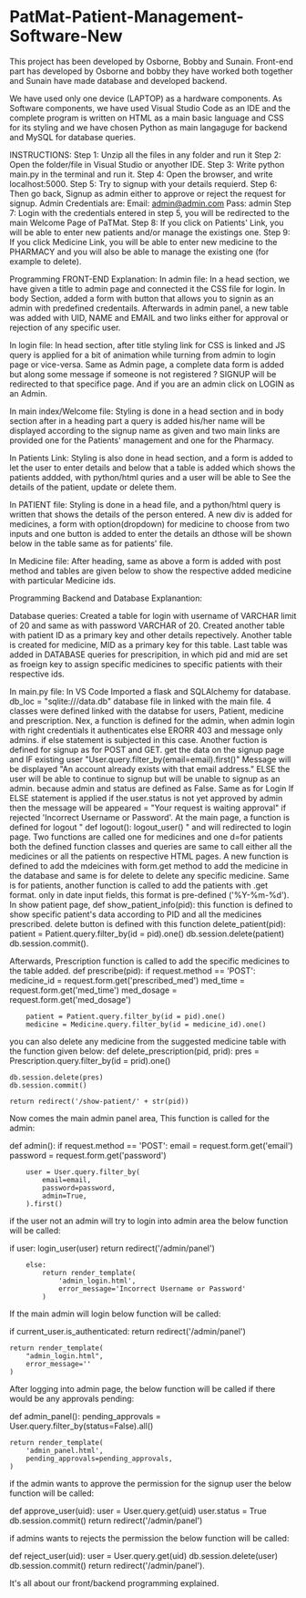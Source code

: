 # PatMat-Patient-Management-Software-New
This project has been developed by Osborne, Bobby and Sunain. Front-end part has developed by Osborne and bobby they have worked both together and  Sunain have made database and developed backend.

We have used only one device (LAPTOP) as a hardware components. 
As Software components, we have used Visual Studio Code as an IDE and the complete program is written on HTML as a main basic language and CSS for its styling and we have chosen Python as main langaguge for backend and MySQL for database queries.

INSTRUCTIONS:
Step 1:
Unzip all the files in any folder and run it
Step 2: 
Open the folder/file in Visual Studio or anyother IDE.
Step 3:
Write python main.py in the terminal and run it.
Step 4:
Open the browser, and write localhost:5000.
Step 5:
Try to signup with your details requierd.
Step 6:
Then go back, Signup as admin either to approve or reject the request for signup. 
Admin Credentials are:
Email: admin@admin.com
Pass: admin
Step 7:
Login with the credentials entered in step 5, you will be redirected to the main Welcome Page of PaTMat.
Step 8:
If you click on Patients' Link, you will be able to enter new patients and/or manage the existings one. 
Step 9:
If you click Medicine Link, you will be able to enter new medicine to the PHARMACY and you will also be able to manage the existing one (for example to delete).


Programming FRONT-END Explanation:
In admin file:
In a head section, we have given a title to admin page and connected it the CSS file for login.
In body Section, added a form with button that allows you to signin as an admin with predefined credentails.
Afterwards in admin panel, a new table was added with UID, NAME and EMAIL  and two links either for approval or rejection of any specific user.

In login file:
In head section, after title styling link for CSS is linked and JS query is applied for a bit of animation while turning from admin to login page or vice-versa.
Same as Admin page, a complete data form is added but along some message if someone is not registered ? SIGNUP will be redirected to that specifice page. 
And if you are an admin click on LOGIN as an Admin.

In main index/Welcome file:
Styling is done in a head section and in body section after in a heading part a query is added his/her name will be displayed according to the signup name as given and two main links are provided one for the Patients' management and one for the Pharmacy.

In Patients Link:
Styling is also done in head section, and a form is added to let the user to enter details and below that a table is added which shows the patients addded, with python/html quries and a user will be able to See the details of the patient, update or delete them.


In PATIENT file:
Styling is done in a head file, and a python/html query is written that shows the details of the person entered.
A new div is added for medicines, a form with option(dropdown) for medicine to choose from two inputs and one button is added to enter the details an dthose will be shown below in the table same as for patients' file.

In Medicine file:
After heading, same as above a form is added with post method and tables are given below to show the respective added medicine with particular Medicine ids.

Programming Backend and Database Explanantion:

Database queries:
Created a table for login with username of VARCHAR limit of 20  and same as with password VARCHAR of 20.
Created another table with patient ID as a primary key and other details repectively. 
Another table is created for medicine, MID as a primary key for this table.
Last table was added in DATABASE queries for prescripition, in which pid and mid are set as froeign key to assign specific medicines to specific patients with their respective ids.

In main.py file:
In VS Code Imported a flask and SQLAlchemy for database.
db_loc = "sqlite:///data.db" database file in linked with the main file.
4 classes were defined linked with the databse for users, Patient, medicine and prescription.
Nex, a function is defined for the admin, when admin login with right credentials it authenticates else ERORR 403 and message only admins. if else statement is subjected in this case. 
Another fuction is defined for signup as for POST and GET. get the data on the signup page and IF existing user "User.query.filter_by(email=email).first()"
Message will be displayed "An account already exists with that email address." ELSE the user will be able to continue to signup but will be unable to signup as an admin. because admin and status are defined as False. Same as for Login If ELSE statement is applied if the user.status is not yet approved by admin then the message will be appeared = "Your request is waiting approval" if rejected 'Incorrect Username or Password'.
At the main page, a function is defined for logout " def logout(): logout_user() " and will redirected to login page.
Two functions are called one for medicines and one d=for patients both the defined function classes and queries are same to call either all the medicines or all the patients on respective HTML pages. 
A new function is defined to add the mdeicines with form.get method to add the medicine in the database and same is for delete to delete any specific medicine. 
Same is for patients, another function is called to add the patients with .get format. only in date input fields, this format is pre-defined ('%Y-%m-%d'). 
In show  patient page, def show_patient_info(pid): this function is defined to show specific patient's data according to PID and all the medicines prescribed. 
delete button is defined with this function 
    delete_patient(pid):
    patient = Patient.query.filter_by(id = pid).one()
    db.session.delete(patient)
    db.session.commit(). 
    
Afterwards, Prescription function is called to add the specific medicines to the table added. 
def prescribe(pid):
    if request.method == 'POST':
        medicine_id = request.form.get('prescribed_med')
        med_time = request.form.get('med_time')
        med_dosage = request.form.get('med_dosage')

        patient = Patient.query.filter_by(id = pid).one()
        medicine = Medicine.query.filter_by(id = medicine_id).one()
 you can also delete any medicine from the suggested medicine table with the function given below:
    def delete_prescription(pid, prid):
    pres = Prescription.query.filter_by(id = prid).one()
    
    db.session.delete(pres)
    db.session.commit()

    return redirect('/show-patient/' + str(pid))

Now comes the main admin panel area, 
This function is called for the admin:

def admin():
    if request.method == 'POST':
        email = request.form.get('email')
        password = request.form.get('password')

        user = User.query.filter_by(
            email=email,
            password=password,
            admin=True,
        ).first()

if the user not an admin will try to login into admin area the below function will be called:
 
 if user:
            login_user(user)
            return redirect('/admin/panel')

        else:
            return render_template(
                'admin_login.html',
                error_message='Incorrect Username or Password'
            )
            
 If the main admin will login below function will be called:
 
 if current_user.is_authenticated:
        return redirect('/admin/panel')
    
    return render_template(
        "admin_login.html",
        error_message=''
    )

After logging into admin page, the below function will be called if there would be any approvals pending:

def admin_panel():
    pending_approvals = User.query.filter_by(status=False).all()

    return render_template(
        'admin_panel.html',
        pending_approvals=pending_approvals,
    )

if the admin wants to approve the permission for the signup user the below function will be called:

def approve_user(uid):
    user = User.query.get(uid)
    user.status = True
    db.session.commit()
    return redirect('/admin/panel')
    
if admins wants to rejects the permission the below function will be called:

def reject_user(uid):
    user = User.query.get(uid)
    db.session.delete(user)
    db.session.commit()
    return redirect('/admin/panel').
 
 
It's all about our front/backend programming explained.


